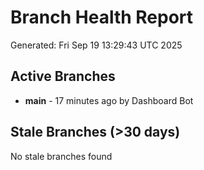 # Branch Health Report
Generated: Fri Sep 19 13:29:43 UTC 2025

## Active Branches
- **main** - 17 minutes ago by Dashboard Bot

## Stale Branches (>30 days)
No stale branches found
